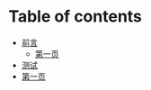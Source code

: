 # Table of contents

* [前言](README.md)
  * [第一页](./kindle/ankindle/ankidle魔改.md)
* [测试](ce-shi.md)
* [第一页](./kindle/README.md)
